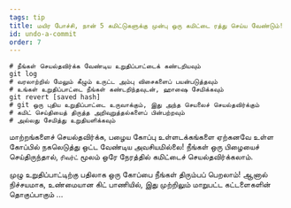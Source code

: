 ```yaml
---
tags: tip
title: மயிர போச்சி, நான் 5 கமிட்டுகளுக்கு முன்பு ஒரு கமிட்டை ரத்து செய்ய வேண்டும்!
id: undo-a-commit
order: 7
---
```


```git
# நீங்கள் செயல்தவிர்க்க வேண்டிய உறுதிப்பாட்டைக் கண்டறியவும்
git log
# வரலாற்றில் மேலும் கீழும் உருட்ட அம்பு விசைகளைப் பயன்படுத்தவும்
# உங்கள் உறுதிப்பாட்டை நீங்கள் கண்டறிந்தவுடன், ஹாஷை சேமிக்கவும்
git revert [saved hash]
# git ஒரு புதிய உறுதிப்பாட்டை உருவாக்கும், இது அந்த செயலைச் செயல்தவிர்க்கும்
# கமிட் செய்தியைத் திருத்த அறிவுறுத்தல்களைப் பின்பற்றவும்
# அல்லது சேமித்து உறுதியளிக்கவும்
```

மாற்றங்களைச் செயல்தவிர்க்க, பழைய கோப்பு உள்ளடக்கங்களை ஏற்கனவே உள்ள கோப்பில் நகலெடுத்து ஒட்ட வேண்டிய அவசியமில்லை! நீங்கள் ஒரு பிழையைச் செய்திருந்தால், `ரிவர்ட்` மூலம் ஒரே நேரத்தில் கமிட்டைச் செயல்தவிர்க்கலாம்.

முழு உறுதிப்பாட்டிற்கு பதிலாக ஒரு கோப்பை நீங்கள் திரும்பப் பெறலாம்! ஆனால் நிச்சயமாக, உண்மையான கிட் பாணியில், இது முற்றிலும் மாறுபட்ட கட்டளைகளின் தொகுப்பாகும் ...